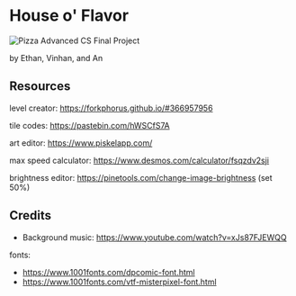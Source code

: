 # House o' Flavor
![Pizza](https://i.imgur.com/6okhz9Y.png)
Advanced CS Final Project

by Ethan, Vinhan, and An

## Resources
level creator: https://forkphorus.github.io/#366957956

tile codes: https://pastebin.com/hWSCfS7A

art editor: https://www.piskelapp.com/

max speed calculator: https://www.desmos.com/calculator/fsqzdv2sji

brightness editor: https://pinetools.com/change-image-brightness (set 50%)

## Credits
- Background music: https://www.youtube.com/watch?v=xJs87FJEWQQ

fonts: 
- https://www.1001fonts.com/dpcomic-font.html
- https://www.1001fonts.com/vtf-misterpixel-font.html
